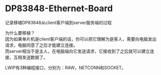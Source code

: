 # DP83848-Ethernet-Board    
记录移植DP83848从client客户端到server服务端的过程    

为什么要移植？   
因为如果单片机是client客户端的话，你可以把它理解为是客人，需要向电脑发出请求，电脑同意了之后才能建立连接。  
而server相当于是主人，在电脑端向它发送请求，它接收到了之后就可以建立连接，互相发送数据了。  

LWIP有3种编程接口，分别为：RAW，NETCONN和SOCKET。 














